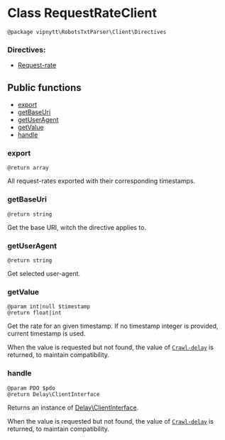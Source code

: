 # Class RequestRateClient
```
@package vipnytt\RobotsTxtParser\Client\Directives
```

### Directives:
- [Request-rate](../directives.md#request-rate)

## Public functions
- [export](#export)
- [getBaseUri](#getbaseuri)
- [getUserAgent](#getuseragent)
- [getValue](#getvalue)
- [handle](#handle)

### export
```
@return array
```
All request-rates exported with their corresponding timestamps.

### getBaseUri
```
@return string
```
Get the base URI, witch the directive applies to.

### getUserAgent
```
@return string
```
Get selected user-agent.

### getValue
```
@param int|null $timestamp
@return float|int
```
Get the rate for an given timestamp. If no timestamp integer is provided, current timestamp is used.

When the value is requested but not found, the value of [``Crawl-delay``](../directives.md#crawl-delay) is returned, to maintain compatibility.

### handle
````
@param PDO $pdo
@return Delay\ClientInterface
````
Returns an instance of [Delay\ClientInterface](DelayInterface.md).

When the value is requested but not found, the value of [``Crawl-delay``](../directives.md#crawl-delay) is returned, to maintain compatibility.
